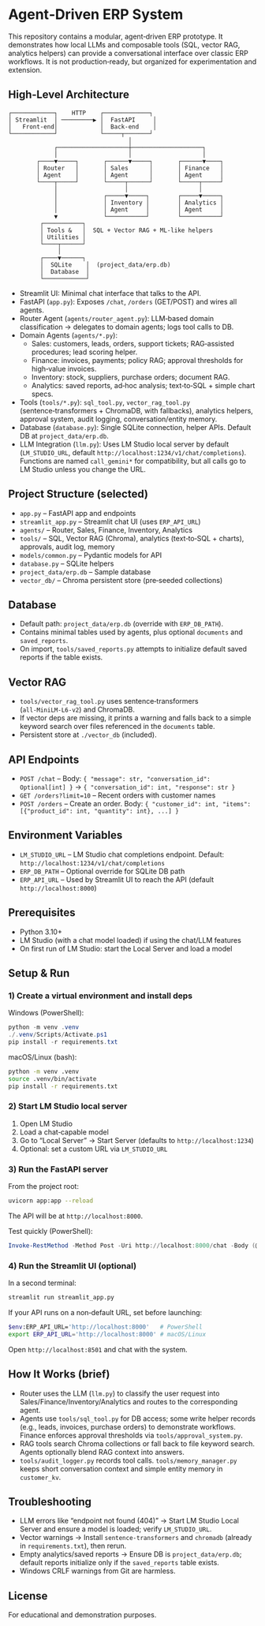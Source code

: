 # Agent‑Driven ERP System

This repository contains a modular, agent‑driven ERP prototype. It demonstrates how local LLMs and composable tools (SQL, vector RAG, analytics helpers) can provide a conversational interface over classic ERP workflows. It is not production‑ready, but organized for experimentation and extension.

## High‑Level Architecture

```
┌────────────┐    HTTP    ┌─────────────┐
│ Streamlit  │ ─────────▶ │  FastAPI     │
│   Front‑end│            │  Back‑end    │
└────────────┘            └─────┬───────┘
                                  │
             ┌────────────────────┼────────────────────┐
             │                    │                    │
        ┌────▼─────┐       ┌──────▼─────┐       ┌──────▼────┐
        │ Router   │       │ Sales      │       │ Finance   │
        │ Agent    │       │ Agent      │       │ Agent     │
        └────┬─────┘       └─────┬──────┘       └─────┬─────┘
             │                   │                    │
             │             ┌─────▼─────┐        ┌─────▼─────┐
             │             │ Inventory │        │ Analytics │
             │             │ Agent     │        │ Agent     │
             ▼             └───────────┘        └───────────┘
         ┌───────────┐
         │ Tools &   │  SQL + Vector RAG + ML‑like helpers
         │ Utilities │
         └────┬──────┘
              │
         ┌────▼──────┐
         │  SQLite    │  (project_data/erp.db)
         │  Database  │
         └────────────┘
```

- Streamlit UI: Minimal chat interface that talks to the API.
- FastAPI (`app.py`): Exposes `/chat`, `/orders` (GET/POST) and wires all agents.
- Router Agent (`agents/router_agent.py`): LLM‑based domain classification → delegates to domain agents; logs tool calls to DB.
- Domain Agents (`agents/*.py`):
  - Sales: customers, leads, orders, support tickets; RAG‑assisted procedures; lead scoring helper.
  - Finance: invoices, payments; policy RAG; approval thresholds for high‑value invoices.
  - Inventory: stock, suppliers, purchase orders; document RAG.
  - Analytics: saved reports, ad‑hoc analysis; text‑to‑SQL + simple chart specs.
- Tools (`tools/*.py`): `sql_tool.py`, `vector_rag_tool.py` (sentence‑transformers + ChromaDB, with fallbacks), analytics helpers, approval system, audit logging, conversation/entity memory.
- Database (`database.py`): Single SQLite connection, helper APIs. Default DB at `project_data/erp.db`.
- LLM Integration (`llm.py`): Uses LM Studio local server by default (`LM_STUDIO_URL`, default `http://localhost:1234/v1/chat/completions`). Functions are named `call_gemini*` for compatibility, but all calls go to LM Studio unless you change the URL.

## Project Structure (selected)

- `app.py` – FastAPI app and endpoints
- `streamlit_app.py` – Streamlit chat UI (uses `ERP_API_URL`)
- `agents/` – Router, Sales, Finance, Inventory, Analytics
- `tools/` – SQL, Vector RAG (Chroma), analytics (text‑to‑SQL + charts), approvals, audit log, memory
- `models/common.py` – Pydantic models for API
- `database.py` – SQLite helpers
- `project_data/erp.db` – Sample database
- `vector_db/` – Chroma persistent store (pre‑seeded collections)

## Database

- Default path: `project_data/erp.db` (override with `ERP_DB_PATH`).
- Contains minimal tables used by agents, plus optional `documents` and `saved_reports`.
- On import, `tools/saved_reports.py` attempts to initialize default saved reports if the table exists.

## Vector RAG

- `tools/vector_rag_tool.py` uses sentence‑transformers (`all‑MiniLM‑L6‑v2`) and ChromaDB.
- If vector deps are missing, it prints a warning and falls back to a simple keyword search over files referenced in the `documents` table.
- Persistent store at `./vector_db` (included).

## API Endpoints

- `POST /chat` – Body: `{ "message": str, "conversation_id": Optional[int] }` → `{ "conversation_id": int, "response": str }`
- `GET /orders?limit=10` – Recent orders with customer names
- `POST /orders` – Create an order. Body: `{ "customer_id": int, "items": [{"product_id": int, "quantity": int}, ...] }`

## Environment Variables

- `LM_STUDIO_URL` – LM Studio chat completions endpoint. Default: `http://localhost:1234/v1/chat/completions`
- `ERP_DB_PATH` – Optional override for SQLite DB path
- `ERP_API_URL` – Used by Streamlit UI to reach the API (default `http://localhost:8000`)

## Prerequisites

- Python 3.10+
- LM Studio (with a chat model loaded) if using the chat/LLM features
- On first run of LM Studio: start the Local Server and load a model

## Setup & Run

### 1) Create a virtual environment and install deps

Windows (PowerShell):

```powershell
python -m venv .venv
./.venv/Scripts/Activate.ps1
pip install -r requirements.txt
```

macOS/Linux (bash):

```bash
python -m venv .venv
source .venv/bin/activate
pip install -r requirements.txt
```

### 2) Start LM Studio local server

1. Open LM Studio
2. Load a chat‑capable model
3. Go to “Local Server” → Start Server (defaults to `http://localhost:1234`)
4. Optional: set a custom URL via `LM_STUDIO_URL`

### 3) Run the FastAPI server

From the project root:

```bash
uvicorn app:app --reload
```

The API will be at `http://localhost:8000`.

Test quickly (PowerShell):

```powershell
Invoke-RestMethod -Method Post -Uri http://localhost:8000/chat -Body (@{ message = 'show recent orders' } | ConvertTo-Json) -ContentType 'application/json'
```

### 4) Run the Streamlit UI (optional)

In a second terminal:

```bash
streamlit run streamlit_app.py
```

If your API runs on a non‑default URL, set before launching:

```bash
$env:ERP_API_URL='http://localhost:8000'   # PowerShell
export ERP_API_URL='http://localhost:8000' # macOS/Linux
```

Open `http://localhost:8501` and chat with the system.

## How It Works (brief)

- Router uses the LLM (`llm.py`) to classify the user request into Sales/Finance/Inventory/Analytics and routes to the corresponding agent.
- Agents use `tools/sql_tool.py` for DB access; some write helper records (e.g., leads, invoices, purchase orders) to demonstrate workflows. Finance enforces approval thresholds via `tools/approval_system.py`.
- RAG tools search Chroma collections or fall back to file keyword search. Agents optionally blend RAG context into answers.
- `tools/audit_logger.py` records tool calls. `tools/memory_manager.py` keeps short conversation context and simple entity memory in `customer_kv`.

## Troubleshooting

- LLM errors like “endpoint not found (404)” → Start LM Studio Local Server and ensure a model is loaded; verify `LM_STUDIO_URL`.
- Vector warnings → Install `sentence-transformers` and `chromadb` (already in `requirements.txt`), then rerun.
- Empty analytics/saved reports → Ensure DB is `project_data/erp.db`; default reports initialize only if the `saved_reports` table exists.
- Windows CRLF warnings from Git are harmless.

## License

For educational and demonstration purposes.
